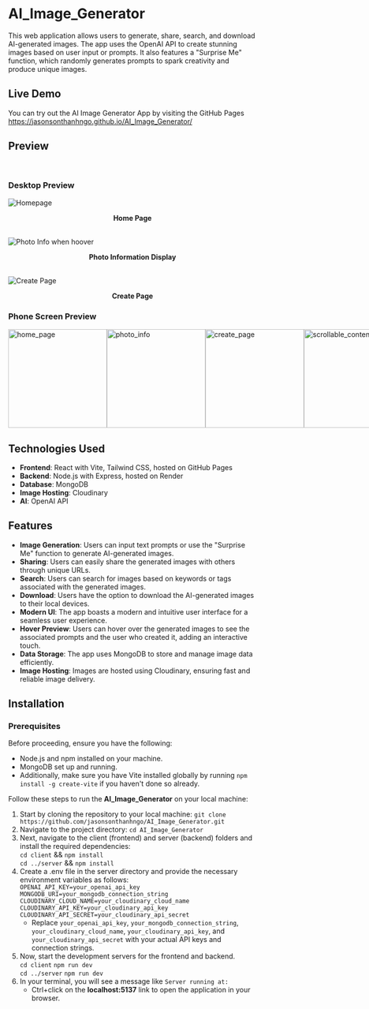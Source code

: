 # AI_Image_Generator

This web application allows users to generate, share, search, and download AI-generated images. The app uses the OpenAI API to create stunning images based on user input or prompts. It also features a "Surprise Me" function, which randomly generates prompts to spark creativity and produce unique images.

## Live Demo
You can try out the AI Image Generator App by visiting the GitHub Pages 
https://jasonsonthanhngo.github.io/AI_Image_Generator/

## Preview
 <br />

### Desktop Preview

 ![Homepage](https://github.com/jasonsonthanhngo/AI_Image_Generator/assets/131301318/e59d61de-7938-49a2-8a44-e852e72cb6a2) 
 **<p align="center">Home Page</p>**   
 ![Photo Info when hoover](https://github.com/jasonsonthanhngo/AI_Image_Generator/assets/131301318/cc6a892f-3654-4fa2-a5e2-1ebdf5996589)   
 **<p align="center">Photo Information Display</p>**   
![Create Page](https://github.com/jasonsonthanhngo/AI_Image_Generator/assets/131301318/b8bf49c8-1ee5-46ab-9ea8-13f309030b54)

**<p align="center">Create Page</p>**   






### Phone Screen Preview 

<div style="display: flex;">
<img src="https://github.com/jasonsonthanhngo/AI_Image_Generator/assets/131301318/a7205b11-1652-4508-83a9-475de1183bed" alt="home_page" width="200"/>
<img src="https://github.com/jasonsonthanhngo/AI_Image_Generator/assets/131301318/1349713f-20b8-42c2-8c7c-9b367757f0cf" alt="photo_info" width="200"/>
<img src="https://github.com/jasonsonthanhngo/AI_Image_Generator/assets/131301318/7490a250-ebcb-4a28-8c39-0e3e489611a2" alt="create_page" width="200"/>
<img src="https://github.com/jasonsonthanhngo/AI_Image_Generator/assets/131301318/aa67d8bf-c67f-466e-9c12-fa331436d270" alt="scrollable_content" width="200"/>
</div>



## Technologies Used

- **Frontend**: React with Vite, Tailwind CSS, hosted on GitHub Pages
- **Backend**: Node.js with Express, hosted on Render
- **Database**: MongoDB
- **Image Hosting**: Cloudinary
- **AI**: OpenAI API 

## Features

- **Image Generation**: Users can input text prompts or use the "Surprise Me" function to generate AI-generated images.
- **Sharing**: Users can easily share the generated images with others through unique URLs.
- **Search**: Users can search for images based on keywords or tags associated with the generated images.
- **Download**: Users have the option to download the AI-generated images to their local devices.
- **Modern UI**: The app boasts a modern and intuitive user interface for a seamless user experience.
- **Hover Preview**: Users can hover over the generated images to see the associated prompts and the user who created it, adding an interactive touch.
- **Data Storage**: The app uses MongoDB to store and manage image data efficiently.
- **Image Hosting**: Images are hosted using Cloudinary, ensuring fast and reliable image delivery.

## Installation 
### Prerequisites

Before proceeding, ensure you have the following:
 <br />
- Node.js and npm installed on your machine.
- MongoDB set up and running.
- Additionally, make sure you have Vite installed globally by running `npm install -g create-vite` if you haven't done so already.

Follow these steps to run the **AI_Image_Generator** on your local machine:

1. Start by cloning the repository to your local machine: `git clone https://github.com/jasonsonthanhngo/AI_Image_Generator.git`
2. Navigate to the project directory: `cd AI_Image_Generator`
3. Next, navigate to the client (frontend) and server (backend) folders and install the required dependencies:  
   `cd client` && `npm install`  
    `cd ../server` && `npm install`
4. Create a .env file in the server directory and provide the necessary environment variables as follows:  
   `OPENAI_API_KEY=your_openai_api_key`  
   `MONGODB_URI=your_mongodb_connection_string`  
   `CLOUDINARY_CLOUD_NAME=your_cloudinary_cloud_name`  
   `CLOUDINARY_API_KEY=your_cloudinary_api_key`  
   `CLOUDINARY_API_SECRET=your_cloudinary_api_secret`  
   - Replace `your_openai_api_key`, `your_mongodb_connection_string`, `your_cloudinary_cloud_name`, `your_cloudinary_api_key`, and `your_cloudinary_api_secret` with your actual API keys and connection strings.
5. Now, start the development servers for the frontend and backend.  
 `cd client` `npm run dev`  
 `cd ../server` `npm run dev`
6. In your terminal, you will see a message like `Server running at:`
   - Ctrl+click on the **localhost:5137** link to open the application in your browser.















